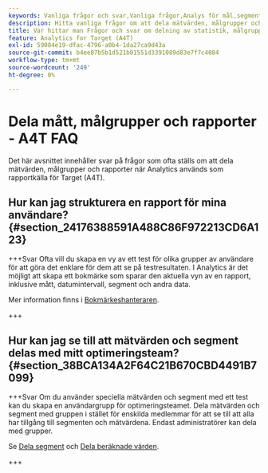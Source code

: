 ```yaml
---
keywords: Vanliga frågor och svar,Vanliga frågor,Analys för mål,segment,A4T,Dela rapporter
description: Hitta vanliga frågor om att dela mätvärden, målgrupper och rapporter när du använder Analytics för [!DNL Target] (A4T). Med A4T kan ni använda analysrapporter för Adobe [!DNL Target] verksamhet.
title: Var hittar man Frågor och svar om delning av statistik, målgrupper och rapporter i A4T?
feature: Analytics for Target (A4T)
exl-id: 59084e19-dfac-4796-a0b4-1da27ca9d43a
source-git-commit: b4ee87b5b1d521b01551d3391089d83e7f7c4084
workflow-type: tm+mt
source-wordcount: '249'
ht-degree: 0%

---
```


# Dela mått, målgrupper och rapporter - A4T FAQ

Det här avsnittet innehåller svar på frågor som ofta ställs om att dela mätvärden, målgrupper och rapporter när Analytics används som rapportkälla för Target (A4T).

## Hur kan jag strukturera en rapport för mina användare? {#section_24176388591A488C86F972213CD6A123}

+++Svar Ofta vill du skapa en vy av ett test för olika grupper av användare för att göra det enklare för dem att se på testresultaten. I Analytics är det möjligt att skapa ett bokmärke som sparar den aktuella vyn av en rapport, inklusive mått, datumintervall, segment och andra data.

Mer information finns i [Bokmärkeshanteraren](https://experienceleague.adobe.com/docs/analytics/analyze/reports-analytics/bookmarks.html).

+++

## Hur kan jag se till att mätvärden och segment delas med mitt optimeringsteam? {#section_38BCA134A2F64C21B670CBD4491B7099}

+++Svar Om du använder speciella mätvärden och segment med ett test kan du skapa en användargrupp för optimeringsteamet. Dela mätvärden och segment med gruppen i stället för enskilda medlemmar för att se till att alla har tillgång till segmenten och mätvärdena. Endast administratörer kan dela med grupper.

Se [Dela segment](https://experienceleague.adobe.com/docs/analytics/components/segmentation/segmentation-workflow/t-seg-share.html) och [Dela beräknade värden](https://experienceleague.adobe.com/docs/analytics/components/calculated-metrics/calcmetric-workflow/cm-sharing.html).

+++
